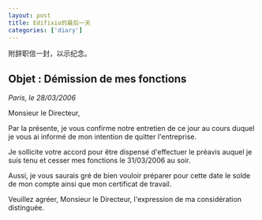 ```yaml
---
layout: post
title: Edifixio的最后一天
categories: ['diary']
---
```



附辞职信一封，以示纪念。

Objet : Démission de mes fonctions
-----------------------------------

_Paris, le 28/03/2006_

Monsieur le Directeur,

Par la présente, je vous confirme notre entretien de ce jour au cours duquel je vous ai informé de mon intention de quitter l'entreprise.

Je sollicite votre accord pour être dispensé d'effectuer le préavis auquel je suis tenu et cesser mes fonctions le 31/03/2006 au soir.

Aussi, je vous saurais gré de bien vouloir préparer pour cette date le solde de mon compte ainsi que mon certificat de travail.

Veuillez agréer, Monsieur le Directeur, l'expression de ma considération distinguée.

